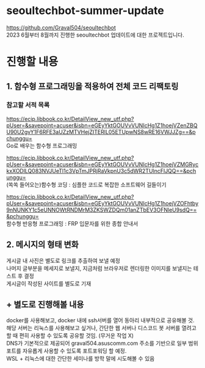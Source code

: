 # seoultechbot-summer-update
https://github.com/Graval504/seoultechbot  
2023 6월부터 8월까지 진행한 seoultechbot 업데이트에 대한 프로젝트입니다.
# 진행할 내용
## 1. 함수형 프로그래밍을 적용하여 전체 코드 리팩토링
### 참고할 서적 목록
https://ecip.libbook.co.kr/DetailView_new_utf.php?pUser=&savepoint=acuser&isbn=eGEyYktGOUVvVUNIcHg1Z1hoejVZenZBQU90U2gvY1F6RFE3aUZzMTVHejZITERlL05ETUpwNS8wRE16VWJJZg==&pchunggu=  
Go로 배우는 함수형 프로그래밍

https://ecip.libbook.co.kr/DetailView_new_utf.php?pUser=&savepoint=acuser&isbn=eGEyYktGOUVvVUNIcHg1Z1hoejVZMGRyckxXODlLQ083NVJUeTl1c3VpTmJPRjRaVkpnU3c5dWR2TUlncFlJQQ==&pchunggu=  
(쏙쏙 들어오는)함수형 코딩 : 심플한 코드로 복잡한 소프트웨어 길들이기

https://ecip.libbook.co.kr/DetailView_new_utf.php?pUser=&savepoint=acuser&isbn=eGEyYktGOUVvVUNIcHg1Z1hoejVZOFhtby9nNUNKY1c5eUNNOWtRNDMrM3ZKSWZDQm01anZTbEV3OFNleU9sdQ==&pchunggu=  
함수형 반응형 프로그래밍 : FRP 입문자를 위한 종합 안내서

## 2. 메시지의 형태 변화
게시글 내 사진은 별도로 링크를 추출하여 보낼 예정  
나머지 글부분을 메세지로 보낼지, 지금처럼 브라우저로 렌더링한 이미지를 보낼지는 테스트 후 결정  
게시글이 작성된 사이트를 별도로 기재  

## + 별도로 진행해볼 내용
docker를 사용해보고, docker 내에 ssh서버를 열어 동아리 내부적으로 공유해볼 것.  
해당 서버는 리눅스를 사용해보고 싶거나, 간단한 웹 서버나 디스코드 봇 서버를 열려고 할 때 편히 사용할 수 있도록 공유할 것임. (무거운 작업 X)  
DNS가 기본적으로 제공되어 graval504.asuscomm.com 주소를 기반으로 일부 범위 포트를 자유롭게 사용할 수 있도록 포트포워딩 할 예정.  
WSL + 리눅스에 대한 간단한 세미나를 방학 말에 시도해볼 수 있음  
